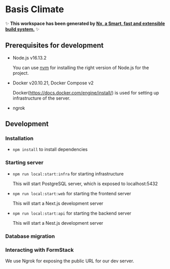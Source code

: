 # Basis Climate

✨ **This workspace has been generated by [Nx, a Smart, fast and extensible build system.](https://nx.dev)** ✨

## Prerequisites for development

- Node.js v16.13.2

  You can use [nvm](https://github.com/nvm-sh/nvm) for installing the right version of Node.js for the project.

- Docker v20.10.21, Docker Compose v2

  Docker(https://docs.docker.com/engine/install/) is used for setting up infrastructure of the server.

- ngrok

## Development

### Installation

- `npm install` to install dependencies

### Starting server

- `npm run local:start:infra` for starting infrastructure

  This will start PostgreSQL server, which is exposed to localhost:5432

- `npm run local:start:web` for starting the frontend server

  This will start a Next.js development server

- `npm run local:start:api` for starting the backend server

  This will start a Nest.js development server

### Database migration

### Interacting with FormStack

We use Ngrok for exposing the public URL for our dev server.
